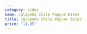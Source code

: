 ```yaml
---
category: sides
name: Jalapeño Chile Popper Bites
title: Jalapeño Chile Popper Bites
price: "11.95"
---
```

